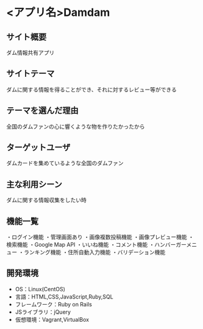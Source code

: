 # <アプリ名>Damdam

## サイト概要
ダム情報共有アプリ

## サイトテーマ
ダムに関する情報を得ることができ、それに対するレビュー等ができる

## テーマを選んだ理由
全国のダムファンの心に響くような物を作りたかったから

## ターゲットユーザ
ダムカードを集めているような全国のダムファン

## 主な利用シーン
ダムに関する情報収集をしたい時

## 機能一覧
・ログイン機能
・管理画面あり
・画像複数投稿機能
・画像プレビュー機能
・検索機能
・Google Map API
・いいね機能
・コメント機能
・ハンバーガーメニュー
・ランキング機能
・住所自動入力機能
・バリデーション機能
## 開発環境
* OS：Linux(CentOS)
* 言語：HTML,CSS,JavaScript,Ruby,SQL
* フレームワーク：Ruby on Rails
* JSライブラリ：jQuery
* 仮想環境：Vagrant,VirtualBox